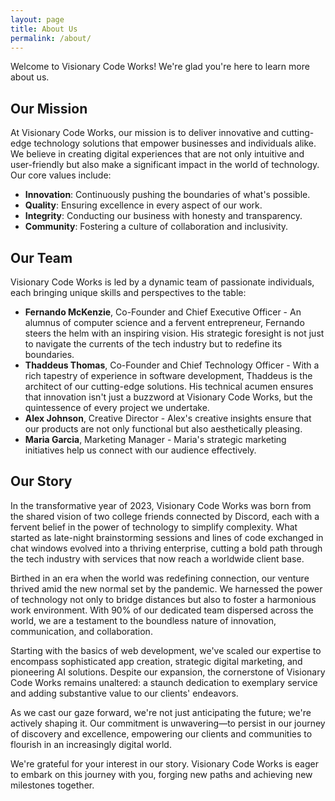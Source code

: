 ```yaml
---
layout: page
title: About Us
permalink: /about/
---
```


Welcome to Visionary Code Works! We're glad you're here to learn more about us.

## Our Mission

At Visionary Code Works, our mission is to deliver innovative and cutting-edge technology solutions that empower businesses and individuals alike. We believe in creating digital experiences that are not only intuitive and user-friendly but also make a significant impact in the world of technology. Our core values include:

- **Innovation**: Continuously pushing the boundaries of what's possible.
- **Quality**: Ensuring excellence in every aspect of our work.
- **Integrity**: Conducting our business with honesty and transparency.
- **Community**: Fostering a culture of collaboration and inclusivity.

## Our Team

Visionary Code Works is led by a dynamic team of passionate individuals, each bringing unique skills and perspectives to the table:

- **Fernando McKenzie**,  Co-Founder and Chief Executive Officer - An alumnus of computer science and a fervent entrepreneur, Fernando steers the helm with an inspiring vision. His strategic foresight is not just to navigate the currents of the tech industry but to redefine its boundaries.
- **Thaddeus Thomas**, Co-Founder and Chief Technology Officer - With a rich tapestry of experience in software development, Thaddeus is the architect of our cutting-edge solutions. His technical acumen ensures that innovation isn't just a buzzword at Visionary Code Works, but the quintessence of every project we undertake.
- **Alex Johnson**, Creative Director - Alex's creative insights ensure that our products are not only functional but also aesthetically pleasing.
- **Maria Garcia**, Marketing Manager - Maria's strategic marketing initiatives help us connect with our audience effectively.

## Our Story

In the transformative year of 2023, Visionary Code Works was born from the shared vision of two college friends connected by Discord, each with a fervent belief in the power of technology to simplify complexity. What started as late-night brainstorming sessions and lines of code exchanged in chat windows evolved into a thriving enterprise, cutting a bold path through the tech industry with services that now reach a worldwide client base.

Birthed in an era when the world was redefining connection, our venture thrived amid the new normal set by the pandemic. We harnessed the power of technology not only to bridge distances but also to foster a harmonious work environment. With 90% of our dedicated team dispersed across the world, we are a testament to the boundless nature of innovation, communication, and collaboration.

Starting with the basics of web development, we've scaled our expertise to encompass sophisticated app creation, strategic digital marketing, and pioneering AI solutions. Despite our expansion, the cornerstone of Visionary Code Works remains unaltered: a staunch dedication to exemplary service and adding substantive value to our clients' endeavors.

As we cast our gaze forward, we're not just anticipating the future; we're actively shaping it. Our commitment is unwavering—to persist in our journey of discovery and excellence, empowering our clients and communities to flourish in an increasingly digital world.

We're grateful for your interest in our story. Visionary Code Works is eager to embark on this journey with you, forging new paths and achieving new milestones together.

<!-- [You can add more sections as needed, such as 'Our Values', 'Our Achievements', or 'Our Future Goals'.] -->

<!--
### Notes:

- Tailor the content to accurately reflect the mission, team, and story of Visionary Code Works.
- Consider adding photographs or personal anecdotes to make the page more engaging.
- Update the team section with real names and roles, along with brief but impactful descriptions of their contributions.
- The story section should resonate with your audience, highlighting the journey, challenges, and achievements of your organization.
- You can expand on this template by adding more sections, like customer testimonials or future goals, to give a fuller picture of your organization.
-->
